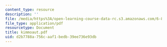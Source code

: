 ```yaml
---
content_type: resource
description: ''
file: /media/https%3A/open-learning-course-data-rc.s3.amazonaws.com/6-863j-natural-language-and-the-computer-representation-of-knowledge-spring-2003/d2b7788a756caaf1bedb39ee736e93db_kimmoaut.pdf
file_type: application/pdf
resourcetype: Document
title: kimmoaut.pdf
uid: d2b7788a-756c-aaf1-bedb-39ee736e93db
---
```

